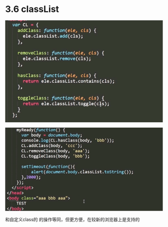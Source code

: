 # 3.6 classList







![image-20210720054747663](../../image/image-20210720054747663.png)





![image-20210720054900888](../../image/image-20210720054900888.png)

和自定义class的 的操作等同，但更方便，在较新的浏览器上是支持的





 
